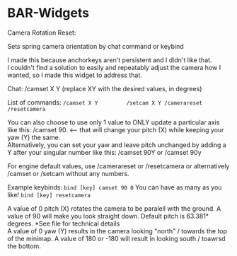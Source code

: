# BAR-Widgets

Camera Rotation Reset:

Sets spring camera orientation by chat command or keybind

I made this because anchorkeys aren't persistent and I didn't like that. <br>
I couldn't find a solution to easily and repeatably adjust the camera how I wanted, so I made this widget to address that.


Chat: /camset X Y  (replace XY with the desired values, in degrees)

List of commands: ```/camset X Y         /setcam X Y
                     /camerareset        /resetcamera  ```
   
You can also choose to use only 1 value to ONLY update a particular axis like this: /camset 90. <-- that will change your pitch (X) while keeping your yaw (Y) the same.<br>
Alternatively, you can set your yaw and leave pitch unchanged by adding a Y after your singular number like this: /camset 90Y  or  /camset 90y

    
For engine default values, use /camerareset or /resetcamera or alternatively /camset or /setcam without any numbers.

Example keybinds:  ```bind [key] camset 90 0```      You can have as many as you like!
                   ```bind [key] resetcamera```

A value of 0 pitch (X) rotates the camera to be paralell with the ground. A value of 90 will make you look straight down. Default pitch is 63.381* degrees. *See file for technical details<br>
A value of 0 yaw (Y) results in the camera looking "north" / towards the top of the minimap. A value of 180 or -180 will result in looking south / toawrsd the bottom.
